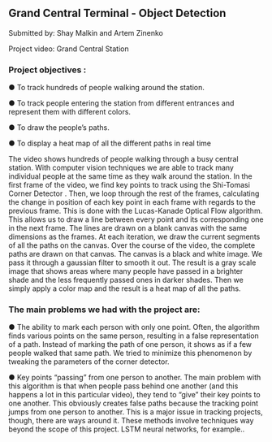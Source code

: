## Grand Central Terminal - Object Detection

Submitted by: Shay Malkin and Artem Zinenko 

Project video: Grand Central Station

### Project objectives :

● To track hundreds of people walking around the station.

● To track people entering the station from different entrances and represent
them with different colors.

● To draw the people’s paths.

● To display a heat map of all the different paths in real time

The video shows hundreds of people walking through a busy central station.
With computer vision techniques we are able to track many individual people at the
same time as they walk around the station.
In the first frame of the video, we find key points to track using the Shi-Tomasi
Corner Detector .
Then, we loop through the rest of the frames, calculating the change in position of
each key point in each frame with regards to the previous frame. This is done with
the Lucas-Kanade Optical Flow algorithm. This allows us to draw a line between
every point and its corresponding one in the next frame.
The lines are drawn on a blank canvas with the same dimensions as the frames.
At each iteration, we draw the current segments of all the paths on the canvas.
Over the course of the video, the complete paths are drawn on that canvas.
The canvas is a black and white image. We pass it through a gaussian filter to
smooth it out. The result is a gray scale image that shows areas where many people
have passed in a brighter shade and the less frequently passed ones in darker
shades. Then we simply apply a color map and the result is a heat map of all the
paths.

### The main problems we had with the project are:

● The ability to mark each person with only one point.
Often, the algorithm finds various points on the same person, resulting in a
false representation of a path. Instead of marking the path of one person, it
shows as if a few people walked that same path.
We tried to minimize this phenomenon by tweaking the parameters of the
corner detector.

● Key points “passing” from one person to another.
The main problem with this algorithm is that when people pass behind one
another (and this happens a lot in this particular video), they tend to “give”
their key points to one another. This obviously creates false paths because
the tracking point jumps from one person to another.
This is a major issue in tracking projects, though, there are ways around it.
These methods involve techniques way beyond the scope of this project.
LSTM neural networks, for example..

